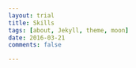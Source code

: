 ```yaml
---
layout: trial
title: Skills
tags: [about, Jekyll, theme, moon]
date: 2016-03-21
comments: false

---
```

<html lang="en">



<body>

 
</body>

</html>